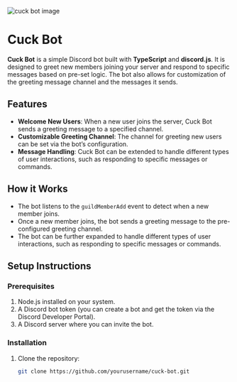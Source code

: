 ![cuck bot image](https://steamuserimages-a.akamaihd.net/ugc/2056511339670390691/9E4ABB4F8E52227E25B1BB42FECC28ACAD8FFA3C/?imw=637&imh=358&ima=fit&impolicy=Letterbox&imcolor=%23000000&letterbox=true "Cuck Bot")

# Cuck Bot

**Cuck Bot** is a simple Discord bot built with **TypeScript** and **discord.js**. It is designed to greet new members joining your server and respond to specific messages based on pre-set logic. The bot also allows for customization of the greeting message channel and the messages it sends.

## Features
- **Welcome New Users**: When a new user joins the server, Cuck Bot sends a greeting message to a specified channel.
- **Customizable Greeting Channel**: The channel for greeting new users can be set via the bot’s configuration.
- **Message Handling**: Cuck Bot can be extended to handle different types of user interactions, such as responding to specific messages or commands.

## How it Works
- The bot listens to the `guildMemberAdd` event to detect when a new member joins.
- Once a new member joins, the bot sends a greeting message to the pre-configured greeting channel.
- The bot can be further expanded to handle different types of user interactions, such as responding to specific messages or commands.

## Setup Instructions

### Prerequisites
1. Node.js installed on your system.
2. A Discord bot token (you can create a bot and get the token via the Discord Developer Portal).
3. A Discord server where you can invite the bot.

### Installation

1. Clone the repository:
   ```bash
   git clone https://github.com/yourusername/cuck-bot.git
